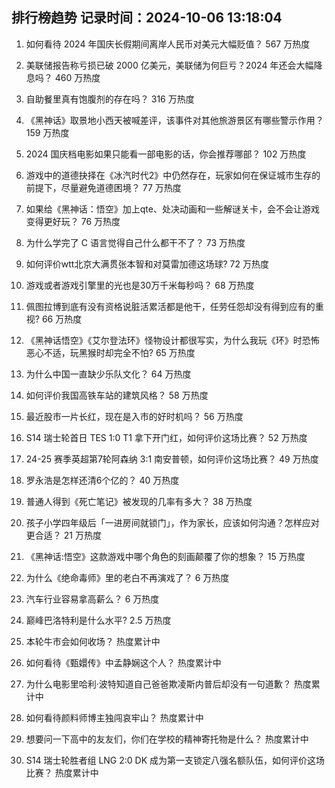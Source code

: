 
## 排行榜趋势 记录时间：2024-10-06 13:18:04
  
  1. 如何看待 2024 年国庆长假期间离岸人民币对美元大幅贬值？ 567 万热度
    
  2. 美联储报告称亏损已破 2000 亿美元，美联储为何巨亏？2024 年还会大幅降息吗？ 460 万热度
    
  3. 自助餐里真有饱腹剂的存在吗？ 316 万热度
    
  4. 《黑神话》取景地小西天被喊差评，该事件对其他旅游景区有哪些警示作用？ 159 万热度
    
  5. 2024 国庆档电影如果只能看一部电影的话，你会推荐哪部？ 102 万热度
    
  6. 游戏中的道德抉择在《冰汽时代2》中仍然存在，玩家如何在保证城市生存的前提下，尽量避免道德困境？ 77 万热度
    
  7. 如果给《黑神话：悟空》加上qte、处决动画和一些解谜关卡，会不会让游戏变得更好玩？ 76 万热度
    
  8. 为什么学完了 C 语言觉得自己什么都干不了？ 73 万热度
    
  9. 如何评价wtt北京大满贯张本智和对莫雷加德这场球? 72 万热度
    
  10. 游戏或者游戏引擎里的光也是30万千米每秒吗？ 68 万热度
    
  11. 佩图拉博到底有没有资格说脏活累活都是他干，任劳任怨却没有得到应有的重视? 66 万热度
    
  12. 《黑神话悟空》《艾尔登法环》怪物设计都很写实，为什么我玩《环》时恐怖恶心不适，玩黑猴时却完全不怕? 65 万热度
    
  13. 为什么中国一直缺少乐队文化？ 64 万热度
    
  14. 如何评价我国高铁车站的建筑风格？ 58 万热度
    
  15. 最近股市一片长红，现在是入市的好时机吗？ 56 万热度
    
  16. S14 瑞士轮首日 TES 1:0 T1 拿下开门红，如何评价这场比赛？ 52 万热度
    
  17. 24-25 赛季英超第7轮阿森纳 3:1 南安普顿，如何评价这场比赛？ 49 万热度
    
  18. 罗永浩是怎样还清6个亿的？ 40 万热度
    
  19. 普通人得到《死亡笔记》被发现的几率有多大？ 38 万热度
    
  20. 孩子小学四年级后「一进房间就锁门」，作为家长，应该如何沟通？怎样应对更合适？ 21 万热度
    
  21. 《黑神话:悟空》这款游戏中哪个角色的刻画颠覆了你的想象？ 15 万热度
    
  22. 为什么《绝命毒师》里的老白不再演戏了？ 6 万热度
    
  23. 汽车行业容易拿高薪么？ 6 万热度
    
  24. 巅峰巴洛特利是什么水平? 2.5 万热度
    
  25. 本轮牛市会如何收场？ 热度累计中
    
  26. 如何看待《甄嬛传》中孟静娴这个人？ 热度累计中
    
  27. 为什么电影里哈利·波特知道自己爸爸欺凌斯内普后却没有一句道歉？ 热度累计中
    
  28. 如何看待颜料师博主独闯哀牢山？ 热度累计中
    
  29. 想要问一下高中的友友们，你们在学校的精神寄托物是什么？ 热度累计中
    
  30. S14 瑞士轮胜者组 LNG 2:0 DK 成为第一支锁定八强名额队伍，如何评价这场比赛？ 热度累计中
    